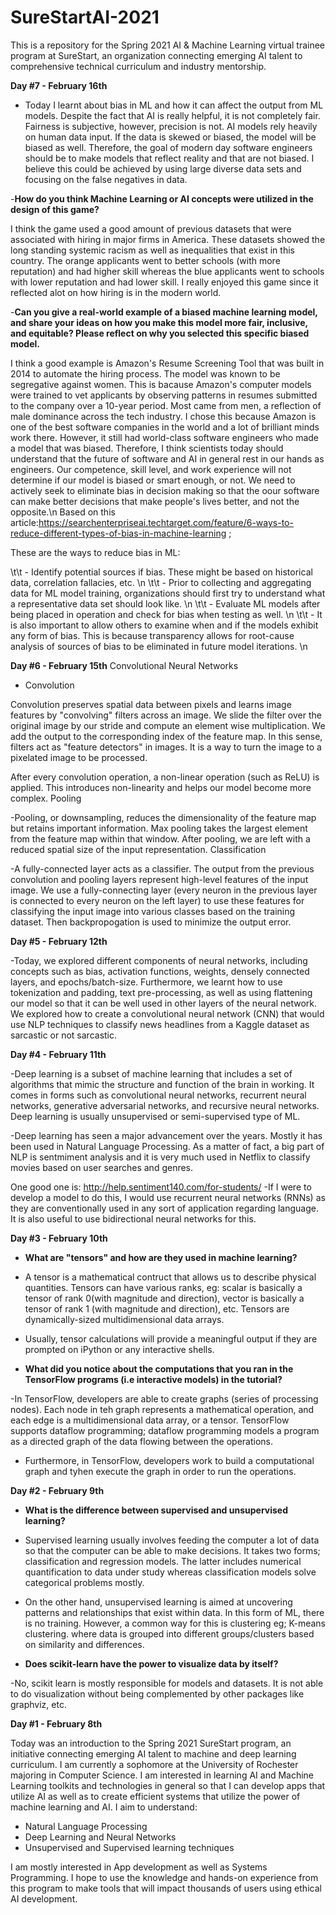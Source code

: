 # SureStartAI-2021
This is a repository for the Spring 2021 AI & Machine Learning virtual trainee program at SureStart, an organization connecting emerging AI talent to comprehensive technical curriculum and industry mentorship.

**Day #7 - February 16th**

- Today I learnt about bias in ML and how it can affect the output from ML models. Despite the fact that AI is really helpful, it is not completely fair. Fairness is subjective, however, precision is not. AI models rely heavily on human data input. If the data is skewed or biased, the model will be biased as well. Therefore, the goal of modern day software engineers should be to make models that reflect reality and that are not biased. I believe this could be achieved by using large diverse data sets and focusing on the false negatives in data.

-**How do you think Machine Learning or AI concepts were utilized in the design of this game?**

I think the game used a good amount of previous datasets that were associated with hiring in major firms in America. These datasets showed the long standing systemic racism as well as inequalities that exist in this country. The orange applicants went to better schools (with more reputation) and had higher skill whereas the blue applicants went to schools with lower reputation and had lower skill. I really enjoyed this game since it reflected alot on how hiring is in the modern world.

-**Can you give a real-world example of a biased machine learning model, and share your ideas on how you make this model more fair, inclusive, and
equitable? Please reflect on why you selected this specific biased model.**

I think a good example is Amazon's Resume Screening Tool that was built in 2014 to automate the hiring process. The model was known to be segregative against women. This is bacause Amazon's computer models were trained to vet applicants by observing patterns in resumes submitted to the company over a 10-year period. Most came from men, a reflection of male dominance across the tech industry. I chose this because Amazon is one of the best software companies in the world and a lot of brilliant minds work there. However, it still had world-class software engineers who made a model that was biased. Therefore, I think scientists today should understand that the future of software and AI in general rest in our hands as engineers. Our competence, skill level, and work experience will not determine if our model is biased or smart enough, or not. We need to actively seek to eliminate bias in decision making so that the oour software can make better decisions that make people's lives better, and not the opposite.\n
Based on this article:https://searchenterpriseai.techtarget.com/feature/6-ways-to-reduce-different-types-of-bias-in-machine-learning ;

These are the ways to reduce bias in ML:

\t\t - Identify potential sources if bias. These might be based on historical data, correlation fallacies, etc. \n
\t\t - Prior to collecting and aggregating data for ML model training, organizations should first try to understand what a representative data set should look like. \n
\t\t - Evaluate ML models after being placed in operation and check for bias when testing as well. \n
\t\t - It is also important to allow others to examine when and if the models exhibit any form of bias. This is because transparency allows for root-cause analysis of sources of bias to be eliminated in future model iterations. \n

**Day #6 - February 15th**
Convolutional Neural Networks
- Convolution

Convolution preserves spatial data between pixels and learns image features by "convolving" filters across an image. We slide the filter over the original image by our stride and compute an element wise multiplication. We add the output to the corresponding index of the feature map. In this sense, filters act as "feature detectors" in images. It is a way to turn the image to a pixelated image to be processed.

After every convolution operation, a non-linear operation (such as ReLU) is applied. This introduces non-linearity and helps our model become more complex.
Pooling

-Pooling, or downsampling, reduces the dimensionality of the feature map but retains important information. Max pooling takes the largest element from the feature map within that window. After pooling, we are left with a reduced spatial size of the input representation.
Classification

-A fully-connected layer acts as a classifier. The output from the previous convolution and pooling layers represent high-level features of the input image. We use a fully-connecting layer (every neuron in the previous layer is connected to every neuron on the left layer) to use these features for classifying the input image into various classes based on the training dataset. Then backpropogation is used to minimize the output error.


**Day #5 - February 12th**

-Today, we explored different components of neural networks, including concepts such as bias, activation functions, weights, densely connected layers, and epochs/batch-size. Furthermore, we learnt how to use tokenization and padding, text pre-processing, as well as using flattening our model so that it can be well used in other layers of the neural network. We explored how to create a convolutional neural network (CNN) that would use NLP techniques to classify news headlines from a Kaggle dataset as sarcastic or not sarcastic.


**Day #4 - February 11th**

-Deep learning is a subset of machine learning that includes a set of algorithms that mimic the structure and function of the brain in working. It comes in forms such as convolutional neural networks, recurrent neural networks, generative adversarial networks, and recursive neural networks. Deep learning is usually unsupervised or semi-supervised type of ML.

-Deep learning has seen a major advancement over the years. Mostly it has been used in Natural Language Processing. As a matter of fact, a big part of NLP is sentmiment analysis and it is very much used in Netflix to classify movies based on user searches and genres.

One good one is: http://help.sentiment140.com/for-students/
-If I were to develop a model to do this, I would use recurrent neural networks (RNNs) as they are conventionally used in any sort of application regarding language. It is also useful to use bidirectional neural networks for this.


**Day #3 - February 10th**
- **What are "tensors" and how are they used in machine learning?**

- A tensor is a mathematical contruct that allows us to describe physical quantities. Tensors can have various ranks, eg: scalar is basically a tensor of rank 0(with magnitude and direction), vector is basically a tensor of rank 1 (with magnitude and direction), etc. Tensors are dynamically-sized multidimensional data arrays.
- Usually, tensor calculations will provide a meaningful output if they are prompted on iPython or any interactive shells.

- **What did you notice about the computations that you ran in the TensorFlow programs (i.e interactive models) in the tutorial?**

-In TensorFlow, developers are able to create graphs (series of processing nodes). Each node in teh graph represents a mathematical operation, and each edge is a multidimensional data array, or a tensor. TensorFlow supports dataflow programming; dataflow programming models a program as a directed graph of the data flowing between the operations.
- Furthermore, in TensorFlow, developers work to build a computational graph and tyhen execute the graph in order to run the operations.


**Day #2 - February 9th**
- **What is the difference between supervised and unsupervised learning?**

- Supervised learning usually involves feeding the computer a lot of data so that the computer can be able to make decisions. It takes two forms; classification and regression models. The latter includes numerical quantification to data under study whereas classification models solve categorical problems mostly.

- On the other hand, unsupervised learning is aimed at uncovering patterns and relationships that exist within data. In this form of ML, there is no training. However, a common way for this is clustering eg; K-means clustering. where data is grouped into different groups/clusters based on similarity and differences.

- **Does scikit-learn have the power to visualize data by itself?**

-No, scikit learn is mostly responsible for models and datasets. It is not able to do visualization without being complemented by other packages like graphviz, etc.


**Day #1 - February 8th**

Today was an introduction to the Spring 2021 SureStart program, an initiative connecting emerging AI talent to machine and deep learning curriculum. I am currently a sophomore at the University of Rochester majoring in Computer Science. I am interested in learning AI and Machine Learning toolkits and technologies in general so that I can develop apps that utilize AI as well as to create efficient systems that utilize the power of machine learning and AI.
I aim to understand:
- Natural Language Processing
- Deep Learning and Neural Networks
- Unsupervised and Supervised learning techniques

I am mostly interested in App development as well as Systems Programming. I hope to use the knowledge and hands-on experience from this program to make tools that will impact thousands of users using ethical AI development.
